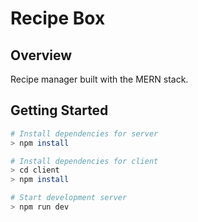 # Recipe Box

## Overview

Recipe manager built with the MERN stack.

## Getting Started

```bash
# Install dependencies for server
> npm install

# Install dependencies for client
> cd client
> npm install

# Start development server
> npm run dev
```
